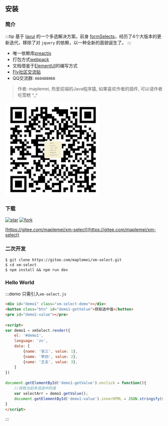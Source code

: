 ## 安装


### 简介

:::tip
基于 [layui](https://layui.com) 的一个多选解决方案。前身 [formSelects](https://github.com/hnzzmsf/layui-formSelects/)，经历了4个大版本的更新迭代，移除了对 `jquery` 的依赖，以一种全新的面貌诞生了。
:::

- 唯一依赖库[preactjs](https://preactjs.com/)
- 打包方式[webpack](https://www.webpackjs.com/)
- 文档借鉴于[ElementUI](https://element.eleme.cn/#/zh-CN)的编写方式
- [Fly社区交流贴](https://fly.layui.com/jie/57776/)
- QQ交流群: `660408068`

> 作者: maplemei, 热爱前端的Java程序猿, 如果喜欢作者的插件, 可以请作者吃雪糕 ^_^

<p>
  <a href="javascript:;">
    <img src="../assets/wx.jpg" alt="打赏" width="300">
  </a>
</p>



### 下载

[![star](https://gitee.com/maplemei/xm-select/badge/star.svg?theme=dark)](https://gitee.com/maplemei/xm-select/stargazers)
[![fork](https://gitee.com/maplemei/xm-select/badge/fork.svg?theme=dark)](https://gitee.com/maplemei/xm-select/members)

[https://gitee.com/maplemei/xm-select](https://gitee.com/maplemei/xm-select)



### 二次开发

```
$ git clone https://gitee.com/maplemei/xm-select.git
$ cd xm-select
$ npm install && npm run dev
```


### Hello World


:::demo 只需引入`xm-select.js`
```html
<div id="demo1" class="xm-select-demo"></div>
<button class="btn" id="demo1-getValue">获取选中值</button>
<pre id="demo1-value"></pre>

<script>
var demo1 = xmSelect.render({
    el: '#demo1', 
    language: 'zn',
    data: [
        {name: '张三', value: 1},
        {name: '李四', value: 2},
        {name: '王五', value: 3},
    ]
})

document.getElementById('demo1-getValue').onclick = function(){
    //获取当前多选选中的值
    var selectArr = demo1.getValue();
    document.getElementById('demo1-value').innerHTML = JSON.stringify(selectArr, null, 2);
}
</script>

```
:::
